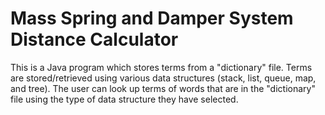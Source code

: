 # Mass Spring and Damper System Distance Calculator

This is a Java program which stores terms from a "dictionary" file. Terms are stored/retrieved using various data structures (stack, list, queue, map, and tree). The user can look up terms of words that are in the "dictionary" file using the type of data structure they have selected. 
